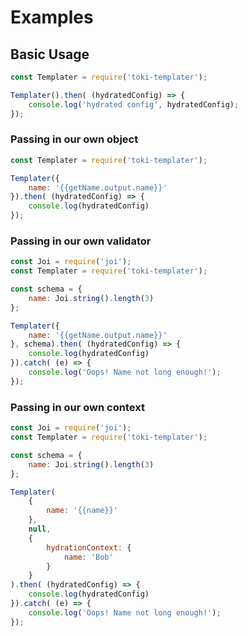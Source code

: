 # Examples

## Basic Usage
```Javascript
const Templater = require('toki-templater');

Templater().then( (hydratedConfig) => {
    console.log('hydrated config', hydratedConfig);
});
```

### Passing in our own object

```Javascript
const Templater = require('toki-templater');

Templater({
    name: '{{getName.output.name}}'
}).then( (hydratedConfig) => {
    console.log(hydratedConfig)
});
```

### Passing in our own validator

```Javascript
const Joi = require('joi');
const Templater = require('toki-templater');

const schema = {
    name: Joi.string().length(3)
};

Templater({
    name: '{{getName.output.name}}'
}, schema).then( (hydratedConfig) => {
    console.log(hydratedConfig)
}).catch( (e) => {
    console.log('Oops! Name not long enough!');
});
```

### Passing in our own context

```Javascript
const Joi = require('joi');
const Templater = require('toki-templater');

const schema = {
    name: Joi.string().length(3)
};

Templater(
    {
        name: '{{name}}'
    },
    null,
    {
        hydrationContext: {
            name: 'Bob'
        }
    }
).then( (hydratedConfig) => {
    console.log(hydratedConfig)
}).catch( (e) => {
    console.log('Oops! Name not long enough!');
});
```
